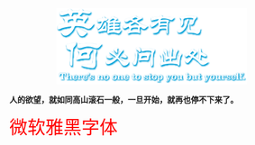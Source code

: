 
<p align="center">
  <img src="yx.png" alt="yx">
</p>

**人的欲望，就如同高山滚石一般，一旦开始，就再也停不下来了。**

<font align="center" face="微软雅黑" size=6 color=#FF0000 >微软雅黑字体</font>

<!--
### Hi there 👋
#### 为学日益，为道日损
**masskx/masskx** is a ✨ _special_ ✨ repository because its `README.md` (this file) appears on your GitHub profile.
![yz](yz.png)

Here are some ideas to get you started:

- 🔭 I’m currently working on ...
- 🌱 I’m currently learning ...
- 👯 I’m looking to collaborate on ...
- 🤔 I’m looking for help with ...
- 💬 Ask me about ...
- 📫 How to reach me: ms_skx@163.com
- 😄 Pronouns: ...
- ⚡ Fun fact: ...
-->
